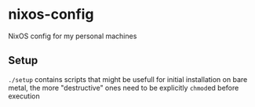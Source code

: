 # nixos-config
NixOS config for my personal machines

## Setup
`./setup` contains scripts that might be usefull for initial installation on bare metal, the more "destructive" ones need to be explicitly `chmod`ed before execution
